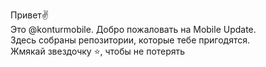 Привет✌️  
Это @konturmobile. Добро пожаловать на Mobile Update.  
Здесь собраны репозитории, которые тебе пригодятся.  
Жмякай звездочку ⭐️, чтобы не потерять
